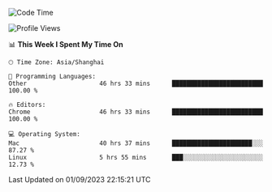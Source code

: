 <!--START_SECTION:waka-->
![Code Time](http://img.shields.io/badge/Code%20Time-1%2C186%20hrs%2024%20mins-blue)

![Profile Views](http://img.shields.io/badge/Profile%20Views-0-blue)

📊 **This Week I Spent My Time On** 

```text
🕑︎ Time Zone: Asia/Shanghai

💬 Programming Languages: 
Other                    46 hrs 33 mins      █████████████████████████   100.00 % 

🔥 Editors: 
Chrome                   46 hrs 33 mins      █████████████████████████   100.00 % 

💻 Operating System: 
Mac                      40 hrs 37 mins      ██████████████████████░░░   87.27 % 
Linux                    5 hrs 55 mins       ███░░░░░░░░░░░░░░░░░░░░░░   12.73 % 
```


 Last Updated on 01/09/2023 22:15:21 UTC
<!--END_SECTION:waka-->